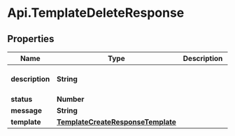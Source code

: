 # Api.TemplateDeleteResponse

## Properties

Name | Type | Description | Notes
------------ | ------------- | ------------- | -------------
**description** | **String** |  | [optional] [default to &#39;&#39;]
**status** | **Number** |  | 
**message** | **String** |  | 
**template** | [**TemplateCreateResponseTemplate**](TemplateCreateResponseTemplate.md) |  | [optional] 


